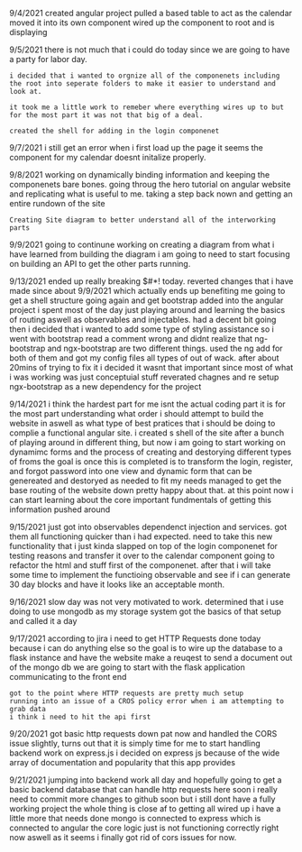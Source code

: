 9/4/2021
    created angular project
    pulled a based table to act as the calendar
    moved it into its own component 
    wired up the component to root and is displaying
    

       
9/5/2021
    there is not much that i could do today since we are going to have a party for labor day. 

    i decided that i wanted to orgnize all of the componenets including the root into seperate folders to make it easier to understand and look at. 

    it took me a little work to remeber where everything wires up to but for the most part it was not that big of a deal. 

    created the shell for adding in the login componenet 


9/7/2021
    i still get an error when i first load up the page it seems the component for my calendar doesnt initalize properly.

9/8/2021
    working on dynamically binding information and keeping the componenets bare bones. 
    going throug the hero tutorial on angular website and replicating what is useful to me. 
    taking a step back nown and getting an entire rundown of the site 
    
    Creating Site diagram to better understand all of the interworking parts 

9/9/2021
    going to continune working on creating a diagram 
    from what i have learned from building the diagram i am going to need to start focusing on building an API to get the other parts running. 

9/13/2021 
    ended up really breaking $#*! today. 
    reverted changes that i have made since about 9/9/2021 which actually ends up benefiting me 
    going to get a shell structure going again and get bootstrap added into the angular project
    i spent most of the day just playing around and learning the basics of routing aswell as observables and injectables. 
    had a decent bit going then i decided that i wanted to add some type of styling assistance so i went with bootstrap 
    read a comment wrong and didnt realize that ng-bootstrap and ngx-bootstrap are two different things. 
    used the ng add for both of them and got my config files all types of out of wack. 
    after about 20mins of trying to fix it i decided it wasnt that important since most of what i was working was just conceptuial stuff 
    reverated chagnes and re setup ngx-bootstrap as a new dependency for the project 

9/14/2021
    i think the hardest part for me isnt the actual coding part it is for the most part understanding what order i should attempt to build the website in aswell as what type of best 
    pratices that i should be doing to complie a functional angular site. 
    i created s shell of the site after a bunch of playing around in different thing, but now i am going to start working on dynamimc forms and the process of creating and destorying different types of froms 
    the goal is once this is completed is to transform the login, register, and forgot password into one view and dynamic form that can be genereated and destoryed as needed to fit my needs 
    managed to get the base routing of the website down pretty happy about that. at this point now i can start learning about the core important fundmentals of getting this information pushed around 


9/15/2021
    just got into observables dependenct injection and services. 
    got them all functioning quicker than i had expected. 
    need to take this new functionality that i just kinda slapped on top of the login componenet for testing reasons and transfer it over to the calendar component 
    going to refactor the html and stuff first of the componenet. after that i will take some time to implement the functioing observable and see if i can generate 30 day blocks and have it looks like
    an acceptable month. 

9/16/2021
    slow day was not very motivated to work. 
    determined that i use doing to use mongodb as my storage system 
    got the basics of that setup and called it a day 

9/17/2021 
    according to jira i need to get HTTP Requests done today because i can do anything else 
    so the goal is to wire up the database to a flask instance and have the website make a reuqest to send a document out of the mongo db 
    we are going to start with the flask application communicating to the front end 

    got to the point where HTTP requests are pretty much setup 
    running into an issue of a CROS policy error when i am attempting to grab data 
    i think i need to hit the api first 
    
    
9/20/2021
    got basic http requests down pat now and handled the CORS issue slightly, turns out that it is simply time for me to start handling backend work on express.js
    i decided on express js because of the wide array of documentation and popularity that this app provides 

9/21/2021 
    jumping into backend work all day and hopefully going to get a basic backend database that can handle http requests here soon 
    i really need to commit more changes to github soon but i still dont have a fully working project
    the whole thing is close af to getting all wired up i have a little more that needs done 
    mongo is connected to express which is connected to angular 
    the core logic just is not functioning correctly right now aswell as it seems i finally got rid of cors issues for now. 